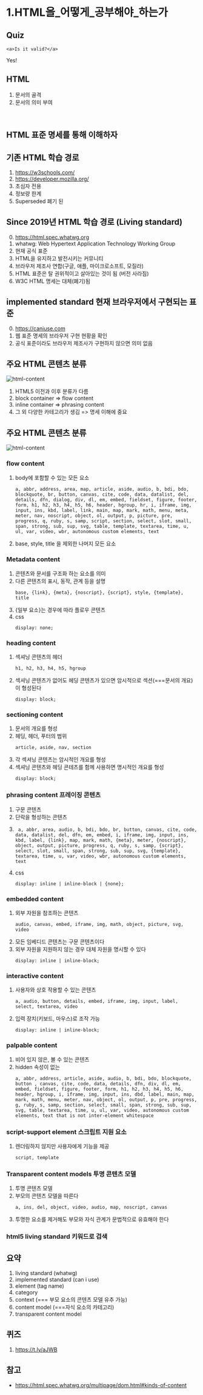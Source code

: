# 1.HTML을_어떻게_공부해야_하는가

## Quiz
   ```
   <a>Is it valid?</a>
   ```
   Yes!

##  HTML
1. 문서의 골격
2. 문서의 의미 부여

<br>

## HTML 표준 명세를 통해 이해하자

## 기존 HTML 학습 경로
1. https://w3schools.com/
2. https://developer.mozilla.org/
3. 초심자 전용
4. 정보량 한계
5. Superseded 폐기 된

## Since 2019년 HTML 학습 경로 (Living standard)
0. https://html.spec.whatwg.org
1. whatwg: Web Hypertext Application Technology Working Group
2. 현재 공식 표준
3. HTML을 유지하고 발전시키는 커뮤니티
4. 브라우저 제조사 연합(구글, 애플, 마이크로소프트, 모질라)
5. HTML 표준은 탈 권위적이고 살아있는 것이 됨 (버전 사라짐)
6. W3C HTML 명세는 대체(폐기)됨
   

## implemented standard 현재 브라우저에서 구현되는 표준
0. https://caniuse.com
1. 웹 표준 명세의 브라우저 구현 현황을 확인
2. 공식 표준이라도 브라우저 제조사가 구현하지 않으면 의미 없음

## 주요 HTML 콘텐츠 분류
![html-content](./imgs/html-contents.png)
1. HTML5 이전과 이후 분류가 다름
2. block container => flow content
3. inline container => phrasing content
4. 그 외 다양한 카테고리가 생김 => 명세 이해에 중요

## 주요 HTML 콘텐츠 분류
![html-content](./imgs/html-content-details.png)
### flow content
1. body에 포함할 수 있는 모든 요소
   ```
   a, abbr, address, area, map, article, aside, audio, b, bdi, bdo, blockquote, br, button, canvas, cite, code, data, datalist, del, details, dfn, dialog, div, dl, em, embed, fieldset, figure, footer, form, h1, h2, h3, h4, h5, h6, header, hgroup, hr, i, iframe, img, input, ins, kbd, label, link, main, map, mark, math, menu, meta, meter, nav, noscript, object, ol, output, p, picture, pre, progress, q, ruby, s, samp, script, section, select, slot, small, span, strong, sub, sup, svg, table, template, textarea, time, u, ul, var, video, wbr, autonomous custom elements, text
   ```
2. base, style, title 을 제외한 나머지 모든 요소

### Metadata content
1. 콘텐츠와 문서를 구조화 하는 요소를 의미
2. 다른 콘텐츠의 표시, 동작, 관계 등을 설명
   ```
   base, {link}, {meta}, {noscript}, {script}, style, {template}, title
   ```
3. {일부 요소}는 경우에 따라 플로우 콘텐츠
4. css
   ```
   display: none;
   ```

### heading content
1. 섹셔닝 콘텐츠의 헤더
   ```
   h1, h2, h3, h4, h5, hgroup
   ```
2. 섹셔닝 콘텐츠가 없어도 헤딩 콘텐츠가 있으면 암시적으로 섹션(===문서의 개요)이 형성된다
   ```
   display: block;
   ```

### sectioning content
1. 문서의 개요를 형성
2. 헤딩, 헤더, 푸터의 범위
   ```
   article, aside, nav, section
   ```
3. 각 섹셔닝 콘텐츠는 암시적인 개요를 형성
4. 섹셔닝 콘텐츠와 헤딩 콘테츠를 함께 사용하면 명시적인 개요를 형성
   ```
   display: block;
   ```

### phrasing content 프레이징 콘텐츠
1. 구문 콘텐츠
2. 단락을 형성하는 콘텐츠
3. ```
    a, abbr, area, audio, b, bdi, bdo, br, button, canvas, cite, code, data, datalist, del, dfn, em, embed, i, iframe, img, input, ins, kbd, label, {link}, map, mark, math, {meta}, meter, {noscript}, object, output, picture, progress, q, ruby, s, samp, {script}, select, slot, small, span, strong, sub, sup, svg, {template}, textarea, time, u, var, video, wbr, autonomous custom elements, text
   ```
4. css   
   ```
   display: inline | inline-block | {none};
   ```

### embedded content
1. 외부 자원을 참조하는 콘텐츠
   ```
   audio, canvas, embed, iframe, img, math, object, picture, svg, video
   ```
3. 모든 임베디드 콘텐츠는 구문 콘텐츠이다
4. 외부 자원을 지원하지 않는 경우 대체 자원을 명시할 수 있다
   ```
   display: inline | inline-block;
   ```

### interactive content
1. 사용자와 상호 작용할 수 있는 콘텐츠
   ```
   a, audio, button, details, embed, iframe, img, input, label, select, textarea, video
   ```
2. 입력 장치(키보드, 마우스)로 조작 가능
   ```
   display: inline | inline-block;
   ```

### palpable content
1. 비어 있지 않은, 볼 수 있는 콘텐츠
2. hidden 속성이 없는
   ```
   a, abbr, address, article, aside, audio, b, bdi, bdo, blockquote, button , canvas, cite, code, data, details, dfn, div, dl, em, embed, fieldset, figure, footer, form, h1, h2, h3, h4, h5, h6, header, hgroup, i, iframe, img, input, ins, dbd, label, main, map, mark, math, menu, meter, nav, object, ol, output, p, pre, progress, g, ruby, s, samp, section, select, small, span, strong, sub, sup, svg, table, textarea, time, u, ul, var, video, autonomous custom elements, text that is not inter-element whitespace
   ```
   
### script-support element 스크립트 지원 요소
1. 렌더링하지 않지만 사용자에게 기능을 제공
   ```
   script, template
   ```

### Transparent content models 투명 콘텐츠 모델
1. 투명 콘텐츠 모델
2. 부모의 콘텐츠 모델을 따른다
    ```
    a, ins, del, object, video, audio, map, noscript, canvas
    ````
3. 투명한 요소를 제거해도 부모와 자식 관계가 문법적으로 유효해야 한다

### html5 living standard 키워드로 검색

## 요약
1. living standard (whatwg)
2. implemented standard (can i use)
3. element (tag name)
4. category
5. context (=== 부모 요소의 콘텐츠 모델 유추 가능)
6. content model (===자식 요소의 카테고리)
7. transparent content model

## 퀴즈
1. https://t.ly/aJWB

## 참고
- https://html.spec.whatwg.org/multipage/dom.html#kinds-of-content